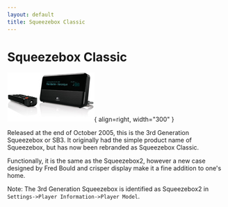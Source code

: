 ```yaml
---
layout: default
title: Squeezebox Classic
---
```


# Squeezebox Classic

![Squeezebox Classic](assets/sb3_hero_200.jpg){ align=right, width="300" }

Released at the end of October 2005, this is the 3rd Generation Squeezebox or SB3. It originally had the simple product name of Squeezebox, but has now been rebranded as Squeezebox Classic.

Functionally, it is the same as the Squeezebox2, however a new case designed by Fred Bould and crisper display make it a fine addition to one's home.

Note: The 3rd Generation Squeezebox is identified as Squeezebox2 in `Settings->Player Information->Player Model`. 
